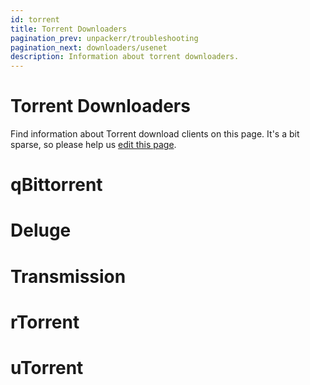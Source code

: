 ```yaml
---
id: torrent
title: Torrent Downloaders
pagination_prev: unpackerr/troubleshooting
pagination_next: downloaders/usenet
description: Information about torrent downloaders.
---
```


# Torrent Downloaders

Find information about Torrent download clients on this page. It's a bit sparse, so please help us
[edit this page](https://github.com/Unpackerr/unpackerr.github.io/blob/main/docs/downloaders/torrent.md).

# qBittorrent

# Deluge

# Transmission

# rTorrent

# uTorrent

